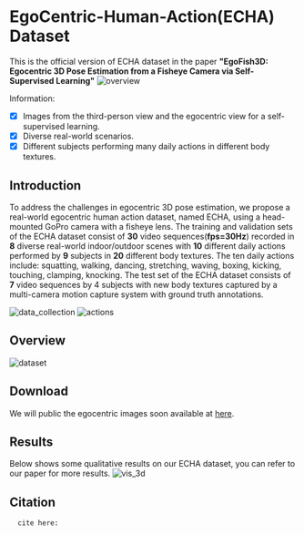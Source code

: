 # EgoCentric-Human-Action(ECHA) Dataset
This is the official version of ECHA dataset in the paper **"EgoFish3D: Egocentric 3D Pose Estimation from a Fisheye Camera via Self-Supervised Learning"**
![overview](https://user-images.githubusercontent.com/86871168/147398404-7ee8fcad-24a8-4a7a-89ad-5288c7bfccdd.png)

Information:
- [x] Images from the third-person view and the egocentric view for a self-supervised learning.
- [x] Diverse real-world scenarios.
- [x] Different subjects performing many daily actions in different body textures.

## Introduction
To address the challenges in egocentric 3D pose estimation, we propose a real-world egocentric human action dataset, named ECHA, using a head-mounted GoPro camera with a fisheye lens. The training and validation sets of the ECHA dataset consist of **30** video sequences(**fps=30Hz**) recorded in **8** diverse real-world indoor/outdoor scenes with **10** different daily actions performed by **9** subjects in **20** different body textures. The ten daily actions include: squatting, walking, dancing, stretching, waving, boxing, kicking, touching, clamping, knocking. The test set of the ECHA dataset consists of **7** video sequences by 4 subjects with new body textures captured by a multi-camera motion capture system with ground truth annotations.

![data_collection](https://user-images.githubusercontent.com/86871168/147669662-4c266356-ef4d-46a2-ad81-90e3c43b21cc.png)
![actions](https://user-images.githubusercontent.com/86871168/147398391-418eebfc-05eb-4a70-a78c-444ddfe7f2a5.png)
## Overview

![dataset](https://user-images.githubusercontent.com/86871168/147669873-6a0e9976-3c49-4b2a-9509-efa83d41c985.png)

## Download
We will public the egocentric images soon available at [here](https://github.com/SJTUlyx/EgoCentric-Human-Action-ECHA-Dataset).

## Results
Below shows some qualitative results on our ECHA dataset, you can refer to our paper for more results.
![vis_3d](https://user-images.githubusercontent.com/86871168/147670321-9562a82f-e984-411f-9080-bf3db1bbd452.png)

## Citation
```
  cite here:
```
